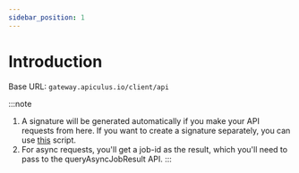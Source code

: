 ```yaml
---
sidebar_position: 1
---
```


# Introduction

Base URL: `gateway.apiculus.io/client/api`

:::note
1. A signature will be generated automatically if you make your API requests from here. If you want to create a signature separately, you can use [this](https://swagger.apiculus.io/signature) script.
2. For async requests, you'll get a job-id as the result, which you'll need to pass to the queryAsyncJobResult API.
:::